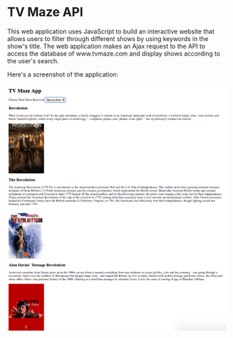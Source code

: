 # TV Maze API
<p>This web application uses JavaScript to build an interactive website that allows users to filter through different shows by using keywords in the show's title. The web application makes an Ajax request to the API to access the database of www.tvmaze.com and display shows according to the user's search.</p>
<p>Here's a screenshot of the application:</p>
<img src="screenshot.png">
